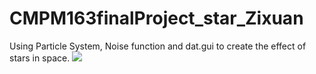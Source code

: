 # CMPM163finalProject_star_Zixuan
Using Particle System, Noise function and dat.gui to create the effect of stars in space.
![](https://raw.githubusercontent.com/sylviebunny/CMPM163finalProject_star_Zixuan/master/1.jpg)

